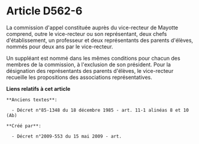 # Article D562-6

La commission d'appel constituée auprès du vice-recteur de Mayotte comprend, outre le vice-recteur ou son représentant, deux
chefs d'établissement, un professeur et deux représentants des parents d'élèves, nommés pour deux ans par le vice-recteur.

Un suppléant est nommé dans les mêmes conditions pour chacun des membres de la commission, à l'exclusion de son président.
Pour la désignation des représentants des parents d'élèves, le vice-recteur recueille les propositions des associations
représentatives.

**Liens relatifs à cet article**

	**Anciens textes**:

	  - Décret n°85-1348 du 18 décembre 1985 - art. 11-1 alinéas 8 et 10 (Ab)

	**Créé par**:

	  - Décret n°2009-553 du 15 mai 2009 - art.
